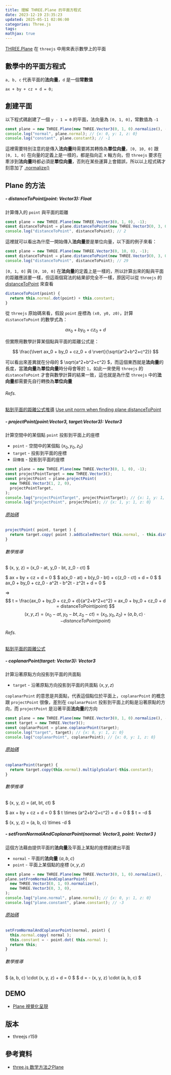 ```yaml
---
title: 理解 THREE.Plane 的平面方程式
date: 2023-12-19 23:35:23
updated: 2025-05-11 02:06:00
categories: Three.js
tags:
mathjax: true
---
```


[THREE.Plane](https://threejs.org/docs/index.html?q=Plane#api/en/math/Plane) 在 `threejs` 中用來表示數學上的平面

## 數學中的平面方程式
`a, b, c` 代表平面的**法向量**，`d` 是一個**常數值**
```
ax + by + cz + d = 0;
```

## 創建平面
以下程式碼創建了一個 `y - 1 = 0` 的平面，法向量為 `[0, 1, 0]`，常數值為 `-1`
```js
const plane = new THREE.Plane(new THREE.Vector3(0, 1, 0).normalize(), -1);
console.log("normal", plane.normal); // {x: 0, y: 1, z: 0}
console.log("constant", plane.constant); // -1
```

<!--more-->

這裡需要特別注意的是傳入**法向量**時需要將其轉換為**單位向量**，`[0, 10, 0]` 跟 `[0, 1, 0]` 在向量的定義上是一樣的，都是指向正 x 軸方向，但 `threejs` 要求在牽涉到**法向量**時都必須是**單位向量**，否則在某些運算上會錯誤，所以以上程式碼才刻意加了 [.normalize()](https://threejs.org/docs/index.html?q=vector#api/en/math/Vector3.normalize)

## Plane 的方法

##### **- distanceToPoint(point: Vector3): Float**
計算傳入的 `point` 與平面的距離
```js
const plane = new THREE.Plane(new THREE.Vector3(0, 1, 0), -1);
const distanceToPoint = plane.distanceToPoint(new THREE.Vector3(0, 3, 0));
console.log("distanceToPoint", distanceToPoint); // 2
```

這裡就可以看出為什麼一開始傳入**法向量**要是單位向量，以下面的例子來看：
```js
const plane = new THREE.Plane(new THREE.Vector3(0, 10, 0), -1);
const distanceToPoint = plane.distanceToPoint(new THREE.Vector3(0, 3, 0));
console.log("distanceToPoint", distanceToPoint); // 29
```

`[0, 1, 0]` 與 `[0, 10, 0]` 在**法向量**的定義上是一樣的，所以計算出來的點與平面的距離應該要一樣，但這兩個寫法的結果卻完全不一樣，原因可以從 `threejs` 的 [distanceToPoint](https://github.com/mrdoob/three.js/blob/e5c2a56d035df52b3b4d6f4a066e65bc1941f634/src/math/Plane.js#L90) 來查看
```js
distanceToPoint(point) {
  return this.normal.dot(point) + this.constant;
}
```
從 `threejs` 原始碼來看，假設 `point` 座標為 `(x0, y0, z0)`，計算 `distanceToPoint` 的數學式為：

$$ ax_0 + by_0 + cz_0 + d $$

但實際用數學計算某個點與平面的距離公式是：

$$ \frac{\lvert ax_0 + by_0 + cz_0 + d \rvert}{\sqrt{a^2+b^2+c^2}} $$

可以看出來差異就在分母的 $ \sqrt{a^2+b^2+c^2} $，而這個東西就是**法向量**的長度，當**法向量**為**單位向量**時分母會等於 `1`，如此一來使用 `threejs` 的 `distanceToPoint` 才會與數學計算的結果一致，這也就是為什麼 `threejs` 中的**法向量**都需要先自行轉換為**單位向量**

###### Refs.
[點到平面的距離公式推導](https://www.youtube.com/watch?v=CtDk_cg6u4A&t=208s)
[Use unit norm when finding plane distanceToPoint](https://github.com/mrdoob/three.js/pull/11821)

##### **- projectPoint(point:Vector3, target:Vector3): Vector3**
計算空間中的某個點 `point` 投影到平面上的座標
- `point` - 空間中的某個點 $(x_0, y_0, z_0)$
- `target` - 投影到平面的座標
- `回傳值` - 投影到平面的座標

```js
const plane = new THREE.Plane(new THREE.Vector3(0, 1, 0), -1);
const projectPointTarget = new THREE.Vector3();
const projectPoint = plane.projectPoint(
  new THREE.Vector3(1, 2, 0),
  projectPointTarget,
);
console.log("projectPointTarget", projectPointTarget); // {x: 1, y: 1, z: 0}
console.log("projectPoint", projectPoint); // {x: 1, y: 1, z: 0}
```

###### [原始碼](https://github.com/mrdoob/three.js/blob/e5c2a56d035df52b3b4d6f4a066e65bc1941f634/src/math/Plane.js#L102)
```js
projectPoint( point, target ) {
  return target.copy( point ).addScaledVector( this.normal, - this.distanceToPoint( point ) );
}
```

###### 數學推導
<!-- $$ x = x_0 - at $$ -->
$ (x, y, z) = (x_0 - at, y_0 - bt, z_0 - ct) $

$ ax + by + cz + d = 0 $
$ a(x_0 - at) + b(y_0 - bt) + c(z_0 - ct) + d = 0 $
$ ax_0 + by_0 + cz_0 - a^2t - b^2t - z^2t + d = 0 $

=> 
$$ t = \frac{ax_0 + by_0 + cz_0 + d}{a^2+b^2+c^2} = ax_0 + by_0 + cz_0 + d = distanceToPoint(point) $$
$$ (x, y, z) = (x_0 - at, y_0 - bt, z_0 - ct) = (x_0, y_0, z_0) + (a, b, c) \cdot -distanceToPoint(point) $$

###### Refs.
[點到平面的距離公式](https://www.youtube.com/watch?v=CtDk_cg6u4A&t=101s)

##### **- coplanarPoint(target: Vector3): Vector3**
計算沿著原點方向投影到平面的共面點
- `target` - 沿著原點方向投影到平面的共面點 $(x, y, z)$

`coplanarPoint` 的意思是共面點，代表這個點位於平面上，`coplanarPoint` 的概念跟 `projectPoint` 很像，差別在 `coplanarPoint` 投影到平面上的點是沿著原點的方向，而 `projectPoint` 是沿著平面**法向量**的方向
```js
const plane = new THREE.Plane(new THREE.Vector3(0, 1, 0).normalize(), -1);
const target = new THREE.Vector3();
const coplanarPoint = plane.coplanarPoint(target);
console.log("target", target); // {x: 0, y: 1, z: 0}
console.log("coplanarPoint", coplanarPoint); // {x: 0, y: 1, z: 0}
```

###### [原始碼](https://github.com/mrdoob/three.js/blob/e5c2a56d035df52b3b4d6f4a066e65bc1941f634/src/math/Plane.js#L163)
```js
coplanarPoint(target) {
  return target.copy(this.normal).multiplyScalar(-this.constant);
}
```

###### 數學推導
$ (x, y, z) = (at, bt, ct) $

$ ax + by + cz + d = 0 $
$ t \times (a^2+b^2+c^2) + d = 0 $
$ t = -d $

$ (x, y, z) = (a, b, c) \times -d  $

##### **- setFromNormalAndCoplanarPoint(normal: Vector3, point: Vector3 )**
這個方法藉由提供平面的**法向量**及平面上某點的座標創建出平面

- `normal` - 平面的**法向量** $(a, b, c)$
- `point` - 平面上某個點的座標 $(x, y, z)$

```js
const plane = new THREE.Plane(new THREE.Vector3(0, 1, 0).normalize(), -1);
plane.setFromNormalAndCoplanarPoint(
  new THREE.Vector3(0, 1, 0).normalize(),
  new THREE.Vector3(0, 3, 0),
);
console.log("plane.normal", plane.normal); // {x: 0, y: 1, z: 0}
console.log("plane.constant", plane.constant); // -3
```

###### [原始碼](https://github.com/mrdoob/three.js/blob/e5c2a56d035df52b3b4d6f4a066e65bc1941f634/src/math/Plane.js#L39)
```js
setFromNormalAndCoplanarPoint(normal, point) {
  this.normal.copy( normal );
  this.constant = - point.dot( this.normal );
  return this;
}
```

###### 數學推導
$ (a, b, c) \cdot (x, y, z) + d = 0 $
$ d = - (x, y, z) \cdot (a, b, c) $

## DEMO
- [Plane 視覺化呈現](https://codesandbox.io/p/devbox/threejs-plane-normal-r9qghf)

## 版本
- threejs r159

## 參考資料
- [three.js 数学方法之Plane](https://www.cnblogs.com/vadim-web/p/13353086.html)

